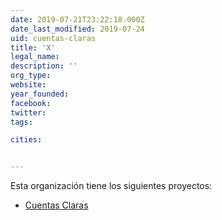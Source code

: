 ```yaml
---
date: 2019-07-21T23:22:18.000Z
date_last_modified: 2019-07-24
uid: cuentas-claras
title: 'X'
legal_name: 
description: ''
org_type: 
website: 
year_founded: 
facebook: 
twitter: 
tags:

cities: 


---
```


Esta organización tiene los siguientes proyectos:

- [Cuentas Claras](/proyectos/cuentas-claras)
